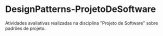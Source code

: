 # DesignPatterns-ProjetoDeSoftware
Atividades avaliativas realizadas na disciplina "Projeto de Software" sobre padrões de projeto.
